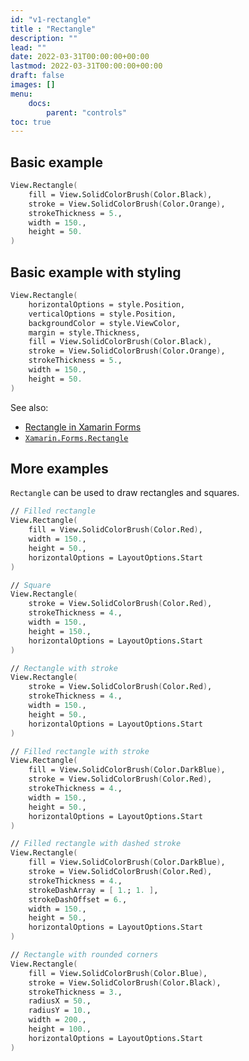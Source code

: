 ```yaml
---
id: "v1-rectangle"
title : "Rectangle"
description: ""
lead: ""
date: 2022-03-31T00:00:00+00:00
lastmod: 2022-03-31T00:00:00+00:00
draft: false
images: []
menu:
    docs:
        parent: "controls"
toc: true
---
```


## Basic example

```fs
View.Rectangle(
    fill = View.SolidColorBrush(Color.Black),
    stroke = View.SolidColorBrush(Color.Orange),
    strokeThickness = 5.,
    width = 150.,
    height = 50.
)
```

## Basic example with styling

```fs
View.Rectangle(
    horizontalOptions = style.Position,
    verticalOptions = style.Position,
    backgroundColor = style.ViewColor,
    margin = style.Thickness,
    fill = View.SolidColorBrush(Color.Black),
    stroke = View.SolidColorBrush(Color.Orange),
    strokeThickness = 5.,
    width = 150.,
    height = 50.
)
```

See also:

* [Rectangle in Xamarin Forms](https://docs.microsoft.com/en-us/xamarin/xamarin-forms/user-interface/shapes/Rectangle)
* [`Xamarin.Forms.Rectangle`](https://docs.microsoft.com/en-us/dotnet/api/Xamarin.Forms.Rectangle)

## More examples

`Rectangle` can be used to draw rectangles and squares.

```fs
// Filled rectangle
View.Rectangle(
    fill = View.SolidColorBrush(Color.Red),
    width = 150.,
    height = 50.,
    horizontalOptions = LayoutOptions.Start
)

// Square
View.Rectangle(
    stroke = View.SolidColorBrush(Color.Red),
    strokeThickness = 4.,
    width = 150.,
    height = 150.,
    horizontalOptions = LayoutOptions.Start
)

// Rectangle with stroke
View.Rectangle(
    stroke = View.SolidColorBrush(Color.Red),
    strokeThickness = 4.,
    width = 150.,
    height = 50.,
    horizontalOptions = LayoutOptions.Start
)

// Filled rectangle with stroke
View.Rectangle(
    fill = View.SolidColorBrush(Color.DarkBlue),
    stroke = View.SolidColorBrush(Color.Red),
    strokeThickness = 4.,
    width = 150.,
    height = 50.,
    horizontalOptions = LayoutOptions.Start
)

// Filled rectangle with dashed stroke
View.Rectangle(
    fill = View.SolidColorBrush(Color.DarkBlue),
    stroke = View.SolidColorBrush(Color.Red),
    strokeThickness = 4.,
    strokeDashArray = [ 1.; 1. ],
    strokeDashOffset = 6.,
    width = 150.,
    height = 50.,
    horizontalOptions = LayoutOptions.Start
)

// Rectangle with rounded corners
View.Rectangle(
    fill = View.SolidColorBrush(Color.Blue),
    stroke = View.SolidColorBrush(Color.Black),
    strokeThickness = 3.,
    radiusX = 50.,
    radiusY = 10.,
    width = 200.,
    height = 100.,
    horizontalOptions = LayoutOptions.Start
)
```
